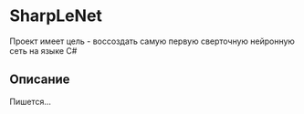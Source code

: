 # SharpLeNet

Проект имеет цель - воссоздать самую первую сверточную нейронную сеть на языке C#

## Описание

Пишется...

